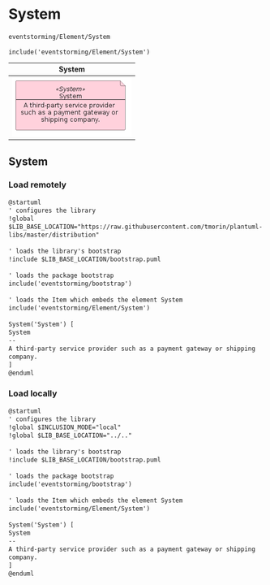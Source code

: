 # System

```text
eventstorming/Element/System
```

```text
include('eventstorming/Element/System')
```

|                                  System                                  |
|:------------------------------------------------------------------------:|
| ![illustration for System](../../eventstorming/Element/System.Local.png) |

## System

### Load remotely

```plantuml
@startuml
' configures the library
!global $LIB_BASE_LOCATION="https://raw.githubusercontent.com/tmorin/plantuml-libs/master/distribution"

' loads the library's bootstrap
!include $LIB_BASE_LOCATION/bootstrap.puml

' loads the package bootstrap
include('eventstorming/bootstrap')

' loads the Item which embeds the element System
include('eventstorming/Element/System')

System('System') [
System
--
A third-party service provider such as a payment gateway or shipping company.
]
@enduml
```

### Load locally

```plantuml
@startuml
' configures the library
!global $INCLUSION_MODE="local"
!global $LIB_BASE_LOCATION="../.."

' loads the library's bootstrap
!include $LIB_BASE_LOCATION/bootstrap.puml

' loads the package bootstrap
include('eventstorming/bootstrap')

' loads the Item which embeds the element System
include('eventstorming/Element/System')

System('System') [
System
--
A third-party service provider such as a payment gateway or shipping company.
]
@enduml
```

